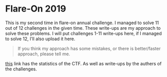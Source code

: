 # Flare-On 2019

This is my second time in flare-on annual challenge.
I managed to solve 11 out of 12 challenges in the given time.
These write-ups are my approach to solve these problems.
I will put challenges 1-11 write-ups here, if I managed to solve 12, I'll also upload it here.

> If you think my approach has some mistakes, or there is better/faster approach, please tell me.

[this](https://www.fireeye.com/blog/threat-research/2019/09/2019-flare-on-challenge-solutions.html) link has the statistics of the CTF.
As well as write-ups by the authers of the challenges.
